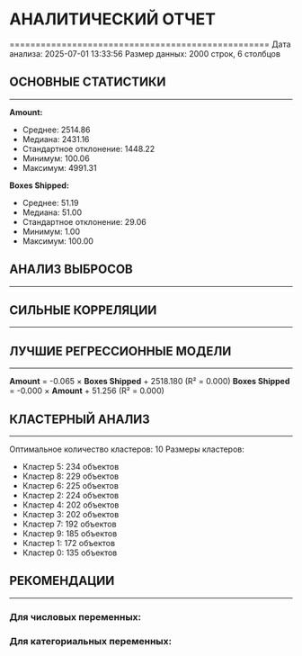 # АНАЛИТИЧЕСКИЙ ОТЧЕТ
==================================================
Дата анализа: 2025-07-01 13:33:56
Размер данных: 2000 строк, 6 столбцов

## ОСНОВНЫЕ СТАТИСТИКИ
------------------------------
**Amount:**
  - Среднее: 2514.86
  - Медиана: 2431.16
  - Стандартное отклонение: 1448.22
  - Минимум: 100.06
  - Максимум: 4991.31

**Boxes Shipped:**
  - Среднее: 51.19
  - Медиана: 51.00
  - Стандартное отклонение: 29.06
  - Минимум: 1.00
  - Максимум: 100.00

## АНАЛИЗ ВЫБРОСОВ
------------------------------

## СИЛЬНЫЕ КОРРЕЛЯЦИИ
------------------------------

## ЛУЧШИЕ РЕГРЕССИОННЫЕ МОДЕЛИ
------------------------------
**Amount** = -0.065 × **Boxes Shipped** + 2518.180 (R² = 0.000)
**Boxes Shipped** = -0.000 × **Amount** + 51.256 (R² = 0.000)

## КЛАСТЕРНЫЙ АНАЛИЗ
------------------------------
Оптимальное количество кластеров: 10
Размеры кластеров:
  - Кластер 5: 234 объектов
  - Кластер 8: 229 объектов
  - Кластер 6: 225 объектов
  - Кластер 2: 224 объектов
  - Кластер 4: 202 объектов
  - Кластер 3: 202 объектов
  - Кластер 7: 192 объектов
  - Кластер 9: 185 объектов
  - Кластер 1: 172 объектов
  - Кластер 0: 135 объектов

## РЕКОМЕНДАЦИИ
------------------------------
### Для числовых переменных:
### Для категориальных переменных: